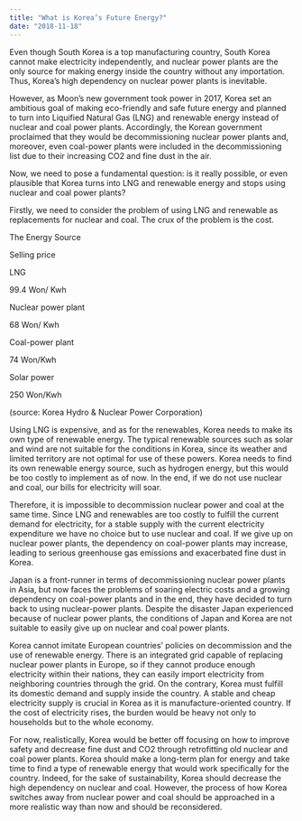 ```yaml
---
title: "What is Korea’s Future Energy?"
date: "2018-11-18"
---
```


Even though South Korea is a top manufacturing country, South Korea cannot make electricity independently, and nuclear power plants are the only source for making energy inside the country without any importation. Thus, Korea’s high dependency on nuclear power plants is inevitable.

However, as Moon’s new government took power in 2017, Korea set an ambitious goal of making eco-friendly and safe future energy and planned to turn into Liquified Natural Gas (LNG) and renewable energy instead of nuclear and coal power plants. Accordingly, the Korean government proclaimed that they would be decommissioning nuclear power plants and, moreover, even coal-power plants were included in the decommissioning list due to their increasing CO2 and fine dust in the air.

Now, we need to pose a fundamental question: is it really possible, or even plausible that Korea turns into LNG and renewable energy and stops using nuclear and coal power plants?

Firstly, we need to consider the problem of using LNG and renewable as replacements for nuclear and coal. The crux of the problem is the cost.  

The Energy Source

Selling price

LNG

99.4 Won/ Kwh

Nuclear power plant

68 Won/ Kwh

Coal-power plant

74 Won/Kwh

Solar power

250 Won/Kwh

(source: Korea Hydro & Nuclear Power Corporation)

Using LNG is expensive, and as for the renewables, Korea needs to make its own type of renewable energy. The typical renewable sources such as solar and wind are not suitable for the conditions in Korea, since its weather and limited territory are not optimal for use of these powers. Korea needs to find its own renewable energy source, such as hydrogen energy, but this would be too costly to implement as of now. In the end, if we do not use nuclear and coal, our bills for electricity will soar.

Therefore, it is impossible to decommission nuclear power and coal at the same time. Since LNG and renewables are too costly to fulfill the current demand for electricity, for a stable supply with the current electricity expenditure we have no choice but to use nuclear and coal. If we give up on nuclear power plants, the dependency on coal-power plants may increase, leading to serious greenhouse gas emissions and exacerbated fine dust in Korea.

Japan is a front-runner in terms of decommissioning nuclear power plants in Asia, but now faces the problems of soaring electric costs and a growing dependency on coal-power plants and in the end, they have decided to turn back to using nuclear-power plants. Despite the disaster Japan experienced because of nuclear power plants, the conditions of Japan and Korea are not suitable to easily give up on nuclear and coal power plants.

Korea cannot imitate European countries’ policies on decommission and the use of renewable energy. There is an integrated grid capable of replacing nuclear power plants in Europe, so if they cannot produce enough electricity within their nations, they can easily import electricity from neighboring countries through the grid. On the contrary, Korea must fulfill its domestic demand and supply inside the country. A stable and cheap electricity supply is crucial in Korea as it is manufacture-oriented country. If the cost of electricity rises, the burden would be heavy not only to households but to the whole economy.

For now, realistically, Korea would be better off focusing on how to improve safety and decrease fine dust and CO2 through retrofitting old nuclear and coal power plants. Korea should make a long-term plan for energy and take time to find a type of renewable energy that would work specifically for the country. Indeed, for the sake of sustainability, Korea should decrease the high dependency on nuclear and coal. However, the process of how Korea switches away from nuclear power and coal should be approached in a more realistic way than now and should be reconsidered.
